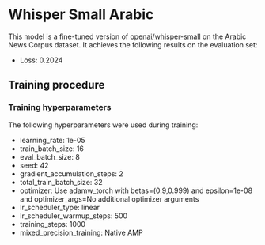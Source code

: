 # Whisper Small Arabic

This model is a fine-tuned version of [openai/whisper-small](https://huggingface.co/openai/whisper-small) on the Arabic News Corpus dataset.
It achieves the following results on the evaluation set:
- Loss: 0.2024
## Training procedure

### Training hyperparameters

The following hyperparameters were used during training:
- learning_rate: 1e-05
- train_batch_size: 16
- eval_batch_size: 8
- seed: 42
- gradient_accumulation_steps: 2
- total_train_batch_size: 32
- optimizer: Use adamw_torch with betas=(0.9,0.999) and epsilon=1e-08 and optimizer_args=No additional optimizer arguments
- lr_scheduler_type: linear
- lr_scheduler_warmup_steps: 500
- training_steps: 1000
- mixed_precision_training: Native AMP
